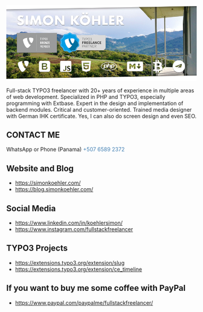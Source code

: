 <img src="https://github.com/koehlersimon/koehlersimon/blob/master/github-header.png" alt="Header Image Simon Köhler">

Full-stack TYPO3 freelancer with 20+ years of experience in multiple areas of web development. Specialized in PHP and TYPO3, especially programming with Extbase. Expert in the design and implementation of backend modules. Critical and customer-oriented. Trained media designer with German IHK certificate. Yes, I can also do screen design and even SEO. 

## CONTACT ME
WhatsApp or Phone (Panama)
<span style="color:steelblue;">+507 6589 2372</span>

## Website and Blog

- https://simonkoehler.com/
- https://blog.simonkoehler.com/

## Social Media

- https://www.linkedin.com/in/koehlersimon/
- https://www.instagram.com/fullstackfreelancer

## TYPO3 Projects

- https://extensions.typo3.org/extension/slug
- https://extensions.typo3.org/extension/ce_timeline

## If you want to buy me some coffee with PayPal

- https://www.paypal.com/paypalme/fullstackfreelancer/
